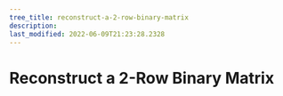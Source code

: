 ```yaml
---
tree_title: reconstruct-a-2-row-binary-matrix
description: 
last_modified: 2022-06-09T21:23:28.2328
---
```


# Reconstruct a 2-Row Binary Matrix
